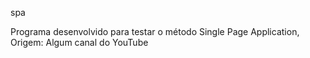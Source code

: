 spa

Programa desenvolvido para testar o método Single Page Application, <br/>
Origem: Algum canal do YouTube